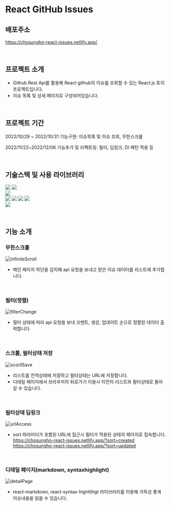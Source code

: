 # React GitHub Issues

## 배포주소

https://chosungho-react-issues.netlify.app/

<br>

## 프로젝트 소개
- Github Rest Api를 활용해 React github의 이슈를 조회할 수 있는 React.js 토이프로젝트입니다.
- 이슈 목록 및 상세 페이지로 구성되어있습니다.

<br>

## 프로젝트 기간
2022/10/29 ~ 2022/10/31 기능구현: 이슈목록 및 이슈 조회, 무한스크롤

2022/11/22~2022/12/06 기능추가 및 리팩토링: 필터, 딥링크, DI 패턴 적용 등

<br>

## 기술스택 및 사용 라이브러리

<img src="https://img.shields.io/badge/React-20232A?style=for-the-badge&logo=react&logoColor=61DAFB" /> <img src="https://img.shields.io/badge/JavaScript-F7DF1E?style=for-the-badge&logo=javascript&logoColor=black">  
<img src="https://img.shields.io/badge/context--api-e7e7e7?style=for-the-badge">  
<img src="https://img.shields.io/badge/styled--components-DB7093?style=for-the-badge&logo=styled-components&logoColor=white"> <img src="https://img.shields.io/badge/react--markdown-e7e7e7?style=for-the-badge"> <img src="https://img.shields.io/badge/react--syntax--highlighter-e7e7e7?style=for-the-badge"> <img src="https://img.shields.io/badge/react--icons-e7e7e7?style=for-the-badge">  
<img src="https://img.shields.io/badge/axios-e7e7e7?style=for-the-badge">

<br>

## 기능 소개
### 무한스크롤
![infiniteScroll](https://user-images.githubusercontent.com/105113833/205874753-33593c75-c104-4c65-ab00-954528706568.gif)
- 메인 페이지 하단을 감지해 api 요청을 보내고 받은 이슈 데이터를 리스트에 추가합니다.
<br>

### 필터(정렬)
![filterChange](https://user-images.githubusercontent.com/105113833/205875066-bae959aa-8e37-4444-89e6-af51c5bc0372.gif)
- 필터 상태에 따라 api 요청을 보내 코멘트, 생성, 업데이트 순으로 정렬된 데이터 출력합니다.

<br>

### 스크롤, 필터상태 저장
![scorllSave](https://user-images.githubusercontent.com/105113833/205875452-ef01a490-86de-413b-b2aa-59c5cce5947d.gif)
- 리스트를 전역상태에 저장하고 필터상태는 URL에 저장합니다.
- 디테일 페이지에서 브라우저의 뒤로가기 이용시 이전의 리스트와 필터상태로 돌아갈 수 있습니다.

<br>

### 필터상태 딥링크
![urlAccess](https://user-images.githubusercontent.com/105113833/205875808-6c5a057a-ed59-479e-bef5-be34214e2337.gif)
- sort 파라미터가 포함된 URL에 접근시 필터가 적용된 상태의 페이지로 접속합니다.  
https://chosungho-react-issues.netlify.app/?sort=created  
https://chosungho-react-issues.netlify.app/?sort=updated

<br>

### 디테일 페이지(markdown, syntaxhighlight)
![detailPage](https://user-images.githubusercontent.com/105113833/205877294-111a7184-0eb3-4cd7-87c6-38c556072b5e.gif)
- react-markdown, react-syntax-hightlihgt 라이브러리를 이용해 가독성 좋게 이슈내용을 읽을 수 있습니다.

